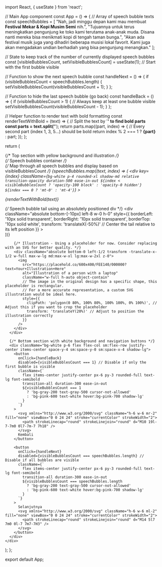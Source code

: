 import React, { useState } from 'react';

// Main App component
const App = () => {
  // Array of speech bubble texts
  const speechBubbles = [
    "Nah, jadi minggu depan kami mau membuat **Festival Mekar & Kopi Musim Semi** nih.",
    "Tujuannya untuk terus meningkatkan pengunjung ke toko kami terutama anak-anak muda. Disana nanti mereka bisa menikmati kopi di tengah taman bunga.",
    "Akan ada festival musik juga yang dihadiri beberapa musisi lokal favorit. Kami juga akan mengadakan undian berhadiah yang bisa pengunjung menangkan."
  ];

  // State to keep track of the number of currently displayed speech bubbles
  const [visibleBubblesCount, setVisibleBubblesCount] = useState(1); // Start with the first bubble visible

  // Function to show the next speech bubble
  const handleNext = () => {
    if (visibleBubblesCount < speechBubbles.length) {
      setVisibleBubblesCount(visibleBubblesCount + 1);
    }
  };

  // Function to hide the last speech bubble (go back)
  const handleBack = () => {
    if (visibleBubblesCount > 1) { // Always keep at least one bubble visible
      setVisibleBubblesCount(visibleBubblesCount - 1);
    }
  };

  // Helper function to render text with bold formatting
  const renderTextWithBold = (text) => {
    // Split the text by '**' to find bold parts
    const parts = text.split('**');
    return parts.map((part, index) => {
      // Every second part (index 1, 3, 5...) should be bold
      return index % 2 === 1 ? <strong key={index}>{part}</strong> : part;
    });
  };

  return (
    <div className="min-h-screen flex flex-col font-sans">
      {/* Top section with yellow background and illustration */}
      <div className="relative flex-grow bg-[#FEE140] flex flex-col items-center justify-start pt-16 pb-40 md:pb-32 lg:pb-24 overflow-hidden">
        {/* Speech bubbles container */}
        <div className="w-full max-w-md px-4 space-y-4 z-10">
          {/* Map through all speech bubbles and display based on visibleBubblesCount */}
          {speechBubbles.map((text, index) => (
            <div
              key={index}
              className={`
                bg-white p-4 rounded-xl shadow-md relative
                transition-opacity duration-500 ease-in-out
                ${index < visibleBubblesCount ? 'opacity-100 block' : 'opacity-0 hidden'}
                ${index === 0 ? 'mt-0' : 'mt-4'}
              `}
            >
              <p className="text-gray-800 text-base leading-relaxed">
                {renderTextWithBold(text)}
              </p>
              {/* Speech bubble tail using an absolutely positioned div */}
              <div
                className="absolute bottom-[-10px] left-8 w-0 h-0"
                style={{
                  borderLeft: '10px solid transparent',
                  borderRight: '10px solid transparent',
                  borderTop: '10px solid white',
                  transform: 'translateX(-50%)' // Center the tail relative to its left position
                }}
              ></div>
            </div>
          ))}
        </div>

        {/* Illustration - Using a placeholder for now. Consider replacing with an SVG for better quality. */}
        <div className="absolute bottom-0 left-1/2 transform -translate-x-1/2 w-full max-w-lg md:max-w-xl lg:max-w-2xl z-0">
          <img
            src="https://placehold.co/600x400/FEE140/000000?text=Your+Illustration+Here"
            alt="Illustration of a person with a laptop"
            className="w-full h-auto object-contain"
            // The image in the original design has a specific shape, this placeholder is rectangular.
            // For a more accurate representation, a custom SVG illustration would be ideal here.
            style={{
              clipPath: 'polygon(0 80%, 100% 80%, 100% 100%, 0% 100%)', // Adjust this if you want to crop the placeholder
              transform: 'translateY(20%)' // Adjust to position the illustration correctly
            }}
          />
        </div>
      </div>

      {/* Bottom section with white background and navigation buttons */}
      <div className="bg-white p-6 flex flex-col sm:flex-row justify-center items-center space-y-4 sm:space-y-0 sm:space-x-4 shadow-lg">
        <button
          onClick={handleBack}
          disabled={visibleBubblesCount === 1} // Disable if only the first bubble is visible
          className={`
            flex items-center justify-center px-6 py-3 rounded-full text-lg font-semibold
            transition-all duration-300 ease-in-out
            ${visibleBubblesCount === 1
              ? 'bg-gray-200 text-gray-500 cursor-not-allowed'
              : 'bg-pink-600 text-white hover:bg-pink-700 shadow-lg'
            }
          `}
        >
          <svg xmlns="http://www.w3.org/2000/svg" className="h-6 w-6 mr-2" fill="none" viewBox="0 0 24 24" stroke="currentColor" strokeWidth="2">
            <path strokeLinecap="round" strokeLinejoin="round" d="M10 19l-7-7m0 0l7-7m-7 7h18" />
          </svg>
          Kembali
        </button>

        <button
          onClick={handleNext}
          disabled={visibleBubblesCount === speechBubbles.length} // Disable if all bubbles are visible
          className={`
            flex items-center justify-center px-6 py-3 rounded-full text-lg font-semibold
            transition-all duration-300 ease-in-out
            ${visibleBubblesCount === speechBubbles.length
              ? 'bg-gray-200 text-gray-500 cursor-not-allowed'
              : 'bg-pink-600 text-white hover:bg-pink-700 shadow-lg'
            }
          `}
        >
          Selanjutnya
          <svg xmlns="http://www.w3.org/2000/svg" className="h-6 w-6 ml-2" fill="none" viewBox="0 0 24 24" stroke="currentColor" strokeWidth="2">
            <path strokeLinecap="round" strokeLinejoin="round" d="M14 5l7 7m0 0l-7 7m7-7H3" />
          </svg>
        </button>
      </div>
    </div>
  );
};

export default App;
